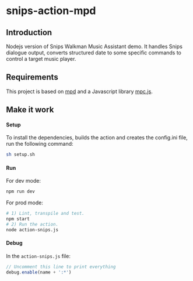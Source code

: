 # snips-action-mpd

## Introduction

Nodejs version of Snips Walkman Music Assistant demo. It handles Snips dialogue output, converts structured date to some specific commands to control a target music player. 

## Requirements

This project is based on [mpd](https://www.musicpd.org/) and a Javascript library [mpc.js](https://github.com/hbenl/mpc-js-node).

## Make it work

#### Setup

To install the dependencies, builds the action and creates the config.ini file, run the following command:

```sh
sh setup.sh
```

#### Run

For dev mode:

```sh
npm run dev
```

For prod mode:

```sh
# 1) Lint, transpile and test.
npm start
# 2) Run the action.
node action-snips.js
```

#### Debug

In the `action-snips.js` file:

```js
// Uncomment this line to print everything
debug.enable(name + ':*')
```